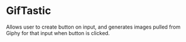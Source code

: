 # GifTastic

Allows user to create button on input, and generates images pulled from Giphy for that input when button is clicked.
